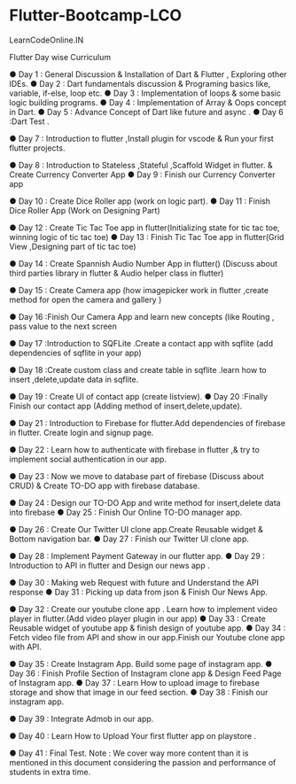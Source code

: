 # Flutter-Bootcamp-LCO

LearnCodeOnline.IN

Flutter Day wise Curriculum

● Day 1 : General Discussion & Installation of
Dart & Flutter , Exploring other IDEs.
● Day 2 : Dart fundamentals discussion &
Programing basics like, variable, if-else, loop
etc.
● Day 3 : Implementation of loops & some basic
logic building programs.
● Day 4 : Implementation of Array & Oops
concept in Dart.
● Day 5 : Advance Concept of Dart like future
and async .
● Day 6 :Dart Test .

● Day 7 : Introduction to flutter ,Install plugin for
vscode & Run your first flutter projects.

● Day 8 : Introduction to Stateless ,Stateful
,Scaffold Widget in flutter. & Create Currency
Converter App
● Day 9 : Finish our Currency Converter app

● Day 10 : Create Dice Roller app (work on
logic part).
● Day 11 : Finish Dice Roller App (Work on
Designing Part)

● Day 12 : Create Tic Tac Toe app in
flutter(Initializing state for tic tac toe, winning
logic of tic tac toe)
● Day 13 : Finish Tic Tac Toe app in flutter(Grid
View ,Designing part of tic tac toe)

● Day 14 : Create Spannish Audio Number
App in flutter() (Discuss about third parties
library in flutter & Audio helper class in flutter)

● Day 15 : Create Camera app (how
imagepicker work in flutter ,create method for
open the camera and gallery )

● Day 16 :Finish Our Camera App and learn
new concepts (like Routing , pass value to the
next screen

● Day 17 :Introduction to SQFLite .Create a
contact app with sqflite (add dependencies of
sqflite in your app)

● Day 18 :Create custom class and create table
in sqflite .learn how to insert ,delete,update
data in sqflite.

● Day 19 : Create UI of contact app (create
listview).
● Day 20 :Finally Finish our contact app
(Adding method of insert,delete,update).

● Day 21 : Introduction to Firebase for
flutter.Add dependencies of firebase in flutter.
Create login and signup page.

● Day 22 : Learn how to authenticate with
firebase in flutter ,& try to implement social
authentication in our app.

● Day 23 : Now we move to database part of
firebase (Discuss about CRUD) & Create
TO-DO app with firebase database.

● Day 24 : Design our TO-DO App and write
method for insert,delete data into firebase
● Day 25 : Finish Our Online TO-DO manager
app.

● Day 26 : Create Our Twitter UI clone
app.Create Reusable widget & Bottom
navigation bar.
● Day 27 : Finish our Twitter UI clone app.

● Day 28 : Implement Payment Gateway in our
flutter app.
● Day 29 : Introduction to API in flutter and
Design our news app .

● Day 30 : Making web Request with future and
Understand the API response
● Day 31 : Picking up data from json & Finish
Our News App.

● Day 32 : Create our youtube clone app .
Learn how to implement video player in
flutter.(Add video player plugin in our app)
● Day 33 : Create Reusable widget of youtube
app & finish design of youtube app.
● Day 34 : Fetch video file from API and show in
our app.Finish our Youtube clone app with
API.

● Day 35 : Create Instagram App. Build some
page of instagram app.
● Day 36 : Finish Profile Section of Instagram
clone app & Design Feed Page of Instagram
app.
● Day 37 : Learn How to upload image to
firebase storage and show that image in our
feed section.
● Day 38 : Finish our instagram app.

● Day 39 : Integrate Admob in our app.

● Day 40 : Learn How to Upload Your first flutter
app on playstore .

● Day 41 : Final Test.
Note : We cover way more content than it is
mentioned in this document considering the
passion and performance of students in extra
time.
